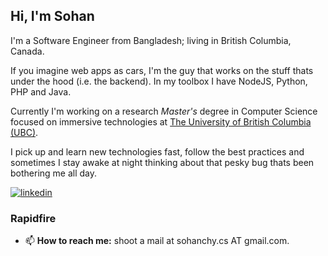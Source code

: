 ## Hi, I'm Sohan
I'm a Software Engineer from Bangladesh; living in British Columbia, Canada. 

If you imagine web apps as cars, I'm the guy that works on the stuff thats under the hood (i.e. the backend). 
In my toolbox I have NodeJS, Python, PHP and Java. 

Currently I'm working on a research *Master's* degree in Computer Science focused on immersive technologies at [The University of British Columbia (UBC)](https://ubc.ca).  

I pick up and learn new technologies fast, follow the best practices and sometimes I stay awake at night thinking about that pesky bug thats been bothering me all day.

[ ![linkedin](https://img.shields.io/badge/linkedin-%231E77B5.svg?style=for-the-badge&logo=linkedin&logoColor=white) ](https://www.linkedin.com/in/sohanchy/) 




### Rapidfire
- 📫 **How to reach me:** shoot a mail at sohanchy.cs AT gmail.com.


<!-- ### Github Stats
|![](https://github-readme-stats-git-masterrstaa-rickstaa.vercel.app/api?username=SohanChy&show_icons=true&count_private=true&hide_border=true&utm_source=123b25) -->

